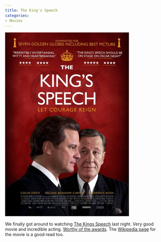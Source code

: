 ```yaml
---
title: The King's Speech
categories:
- Movies
---
```


![](/assets/posts/2011/The-Kings-Speech-Movie-Poster.jpg)
  



We finally got around to watching [The Kings Speech](http://www.imdb.com/title/tt1504320/) last night. Very good movie and incredible acting. [Worthy of the awards](http://en.wikipedia.org/wiki/The_King's_Speech#Awards_and_nominations).
The [Wikipedia page](http://en.wikipedia.org/wiki/The_King's_Speech) for the movie is a good read too.
